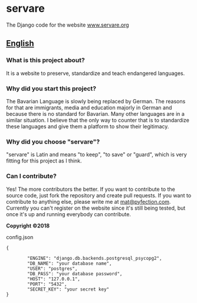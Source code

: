 # servare
The Django code for the website www.servare.org

## <u>English</u>
### What is this project about?
It is a website to preserve, standardize and teach endangered languages.

### Why did you start this project?
The Bavarian Language is slowly being replaced by German. The reasons for that are immigrants, media and education majorly in German and because there is no standard for Bavarian. Many other languages are in a similar situation. I believe that the only way to counter that is to standardize these languages and give them a platform to show their legitimacy.

### Why did you choose "servare"?
"servare" is Latin and means "to keep", "to save" or "guard", which is very fitting for this project as I think.

### Can I contribute?
Yes! The more contributors the better.
If you want to contribute to the source code, just fork the repository and create pull requests.
If you want to contribute to anything else, please write me at mat@pyfection.com.
Currently you can't register on the website since it's still being tested, but once it's up and running everybody can contribute.


<b>Copyright ©2018</b>

config.json
```
{

        "ENGINE": "django.db.backends.postgresql_psycopg2",
        "DB_NAME": "your database name",
        "USER": "postgres",
        "DB_PASS": "your database password",
        "HOST": "127.0.0.1",
        "PORT": "5432",
        "SECRET_KEY": "your secret key"
}
```